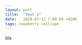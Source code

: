 ```yaml
---
layout: post
title:  "Test 1"
date:   2020-07-12 7:00:00 +0200
tags: raspberry calliope
---
```


bla
